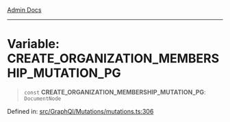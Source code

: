 [Admin Docs](/)

---

# Variable: CREATE_ORGANIZATION_MEMBERSHIP_MUTATION_PG

> `const` **CREATE_ORGANIZATION_MEMBERSHIP_MUTATION_PG**: `DocumentNode`

Defined in: [src/GraphQl/Mutations/mutations.ts:306](https://github.com/PalisadoesFoundation/talawa-admin/blob/main/src/GraphQl/Mutations/mutations.ts#L306)
